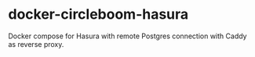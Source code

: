 # docker-circleboom-hasura
Docker compose for Hasura with remote Postgres connection with Caddy as reverse proxy.
